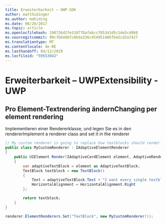 ```yaml
---
title: Erweiterbarkeit – UWP-SDK
author: matthidinger
ms.author: mahiding
ms.date: 06/26/2017
ms.topic: article
ms.openlocfilehash: 198726d2fe310778afabccf05341d5c1de5cd968
ms.sourcegitcommit: 99c7b64d6fc66da336c454951406fb42cd2a7427
ms.translationtype: MT
ms.contentlocale: de-DE
ms.lasthandoff: 04/12/2019
ms.locfileid: "59553042"
---
```

# <a name="extensibility---uwp"></a><span data-ttu-id="7407c-102">Erweiterbarkeit – UWP</span><span class="sxs-lookup"><span data-stu-id="7407c-102">Extensibility - UWP</span></span>

## <a name="changing-per-element-rendering"></a><span data-ttu-id="7407c-103">Pro Element-Textrendering ändern</span><span class="sxs-lookup"><span data-stu-id="7407c-103">Changing per element rendering</span></span>

<span data-ttu-id="7407c-104">Implementieren einer Rendererklasse, und legen Sie es in den renderer</span><span class="sxs-lookup"><span data-stu-id="7407c-104">Implement a renderer class and set it in the renderer</span></span>

```csharp
// My custom renderer is going to replace how textblocks should render!
public class MyCustomRenderer : IAdaptiveElementRenderer
{
    public UIElement Render(IAdaptiveCardElement element, AdaptiveRenderContext context)
    {
        var adaptiveTextBlock = element as AdaptiveTextBlock;
        TextBlock textblock = new TextBlock()
        {
            Text = adaptiveTextBlock.Text + "I want every single textblock to append this text, and it should be aligned to the right!",
            HorizontalAlignment = HorizontalAlignment.Right
        };

        return textblock;
    }
}

renderer.ElementRenderers.Set("TextBlock", new MyCustomRenderer());
```
